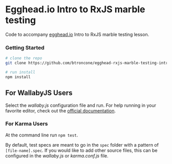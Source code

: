 # Egghead.io Intro to RxJS marble testing

Code to accompany [egghead.io](https://egghead.io) Intro to RxJS marble testing lesson.

### Getting Started

```bash
# clone the repo
git clone https://github.com/btroncone/egghead-rxjs-marble-testing-intro.git

# run install
npm install
```
## For WallabyJS Users
Select the *wallaby.js* configuration file and run. For help running in your favorite editor,
check out the [official documentation](https://wallabyjs.com/docs/index.html).

### For Karma Users
At the command line run `npm test`.


By default, test specs are meant to go in the `spec` folder with a pattern of `[file-name].spec`.
If you would like to add other source files, this can be configured in the *wallaby.js* or *karma.conf.js* file.
